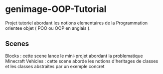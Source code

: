 # genimage-OOP-Tutorial

Projet tutoriel abordant les notions elementaires de la Programmation orientee objet ( POO ou OOP en anglais ).

## Scenes

Blocks : cette scene lance le mini-projet abordant la problematique Minecraft
Vehicles : cette scene aborde les notions d'heritages de classes et les classes abstraites par un exemple concret
